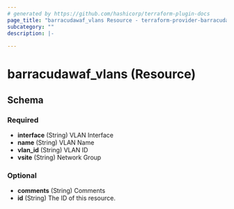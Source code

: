 ```yaml
---
# generated by https://github.com/hashicorp/terraform-plugin-docs
page_title: "barracudawaf_vlans Resource - terraform-provider-barracudawaf"
subcategory: ""
description: |-
  
---
```


# barracudawaf_vlans (Resource)





<!-- schema generated by tfplugindocs -->
## Schema

### Required

- **interface** (String) VLAN Interface
- **name** (String) VLAN Name
- **vlan_id** (String) VLAN ID
- **vsite** (String) Network Group

### Optional

- **comments** (String) Comments
- **id** (String) The ID of this resource.


